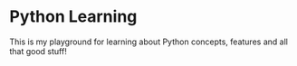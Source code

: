 # Python Learning

This is my playground for learning about Python concepts, features and all that good stuff!